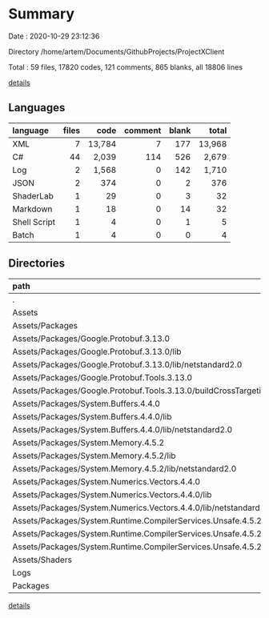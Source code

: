 # Summary

Date : 2020-10-29 23:12:36

Directory /home/artem/Documents/GithubProjects/ProjectXClient

Total : 59 files,  17820 codes, 121 comments, 865 blanks, all 18806 lines

[details](details.md)

## Languages
| language | files | code | comment | blank | total |
| :--- | ---: | ---: | ---: | ---: | ---: |
| XML | 7 | 13,784 | 7 | 177 | 13,968 |
| C# | 44 | 2,039 | 114 | 526 | 2,679 |
| Log | 2 | 1,568 | 0 | 142 | 1,710 |
| JSON | 2 | 374 | 0 | 2 | 376 |
| ShaderLab | 1 | 29 | 0 | 3 | 32 |
| Markdown | 1 | 18 | 0 | 14 | 32 |
| Shell Script | 1 | 4 | 0 | 1 | 5 |
| Batch | 1 | 4 | 0 | 0 | 4 |

## Directories
| path | files | code | comment | blank | total |
| :--- | ---: | ---: | ---: | ---: | ---: |
| . | 59 | 17,820 | 121 | 865 | 18,806 |
| Assets | 51 | 15,127 | 114 | 705 | 15,946 |
| Assets/Packages | 6 | 13,059 | 0 | 176 | 13,235 |
| Assets/Packages/Google.Protobuf.3.13.0 | 1 | 9,859 | 0 | 173 | 10,032 |
| Assets/Packages/Google.Protobuf.3.13.0/lib | 1 | 9,859 | 0 | 173 | 10,032 |
| Assets/Packages/Google.Protobuf.3.13.0/lib/netstandard2.0 | 1 | 9,859 | 0 | 173 | 10,032 |
| Assets/Packages/Google.Protobuf.Tools.3.13.0 | 1 | 11 | 0 | 1 | 12 |
| Assets/Packages/Google.Protobuf.Tools.3.13.0/buildCrossTargeting | 1 | 11 | 0 | 1 | 12 |
| Assets/Packages/System.Buffers.4.4.0 | 1 | 39 | 0 | 0 | 39 |
| Assets/Packages/System.Buffers.4.4.0/lib | 1 | 39 | 0 | 0 | 39 |
| Assets/Packages/System.Buffers.4.4.0/lib/netstandard2.0 | 1 | 39 | 0 | 0 | 39 |
| Assets/Packages/System.Memory.4.5.2 | 1 | 353 | 0 | 2 | 355 |
| Assets/Packages/System.Memory.4.5.2/lib | 1 | 353 | 0 | 2 | 355 |
| Assets/Packages/System.Memory.4.5.2/lib/netstandard2.0 | 1 | 353 | 0 | 2 | 355 |
| Assets/Packages/System.Numerics.Vectors.4.4.0 | 1 | 2,597 | 0 | 0 | 2,597 |
| Assets/Packages/System.Numerics.Vectors.4.4.0/lib | 1 | 2,597 | 0 | 0 | 2,597 |
| Assets/Packages/System.Numerics.Vectors.4.4.0/lib/netstandard2.0 | 1 | 2,597 | 0 | 0 | 2,597 |
| Assets/Packages/System.Runtime.CompilerServices.Unsafe.4.5.2 | 1 | 200 | 0 | 0 | 200 |
| Assets/Packages/System.Runtime.CompilerServices.Unsafe.4.5.2/lib | 1 | 200 | 0 | 0 | 200 |
| Assets/Packages/System.Runtime.CompilerServices.Unsafe.4.5.2/lib/netstandard2.0 | 1 | 200 | 0 | 0 | 200 |
| Assets/Shaders | 1 | 29 | 0 | 3 | 32 |
| Logs | 2 | 1,568 | 0 | 142 | 1,710 |
| Packages | 2 | 374 | 0 | 2 | 376 |

[details](details.md)